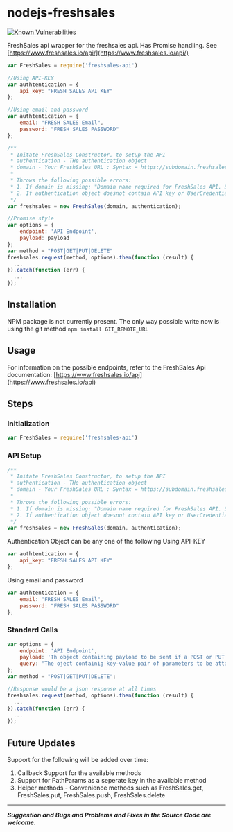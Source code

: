 # nodejs-freshsales

[![Known Vulnerabilities](https://snyk.io/test/github/mdemblani/nodejs-freshsales-api/badge.svg)](https://snyk.io/test/github/mdemblani/nodejs-freshsales-api) 

FreshSales api wrapper for the freshsales api. Has Promise handling. See [https://www.freshsales.io/api/](https://www.freshsales.io/api/)

```javascript
var FreshSales = require('freshsales-api')

//Using API-KEY
var authtentication = {
    api_key: "FRESH SALES API KEY"
};

//Using email and password
var authtentication = {
    email: "FRESH SALES Email",
    password: "FRESH SALES PASSWORD"
};

/**
 * Initate FreshSales Constructor, to setup the API
 * authentication - THe authentication object
 * domain - Your FreshSales URL : Syntax = https://subdomain.freshsales.io
 *
 * Throws the following possible errors:
 * 1. If domain is missing: "Domain name required for FreshSales API. Syntax: https://domain.freshsales.io"
 * 2. If authentication object doesnot contain API key or UserCredentials - "API Key or UserCredentials not provided"
 */
var freshsales = new FreshSales(domain, authentication);

//Promise style
var options = {
    endpoint: 'API Endpoint',
    payload: payload
};
var method = "POST|GET|PUT|DELETE"
freshsales.request(method, options).then(function (result) {
  ...
}).catch(function (err) {
  ...
});
```

## Installation
NPM package is not currently present. The only way possible write now is using the git method
`npm install GIT_REMOTE_URL`

## Usage
For information on the possible endpoints, refer to the FreshSales Api documentation: [https://www.freshsales.io/api](https://www.freshsales.io/api)

## Steps

### Initialization

```javascript
var FreshSales = require('freshsales-api')
```

### API Setup
```javascript
/**
 * Initate FreshSales Constructor, to setup the API
 * authentication - THe authentication object
 * domain - Your FreshSales URL : Syntax = https://subdomain.freshsales.io
 *
 * Throws the following possible errors:
 * 1. If domain is missing: "Domain name required for FreshSales API. Syntax: https://domain.freshsales.io"
 * 2. If authentication object doesnot contain API key or UserCredentials - "API Key or UserCredentials not provided"
 */
var freshsales = new FreshSales(domain, authentication);
```

Authentication Object can be any one of the following
Using API-KEY
```javascript
var authtentication = {
    api_key: "FRESH SALES API KEY"
};
```
Using email and password
```javascript
var authtentication = {
    email: "FRESH SALES Email",
    password: "FRESH SALES PASSWORD"
};
```
### Standard Calls

```javascript
var options = {
    endpoint: 'API Endpoint',
    payload: 'Th object containing payload to be sent if a POST or PUT request is made',
    query: 'The oject containig key-value pair of parameters to be attached to the request url'
};
var method = "POST|GET|PUT|DELETE";

//Response would be a json response at all times
freshsales.request(method, options).then(function (result) {
  ...
}).catch(function (err) {
  ...
});
```

## Future Updates
Support for the following will be added over time:
  1. Callback Support for the available methods
  2. Support for PathParams as a seperate key in the available method
  3. Helper methods - Convenience methods such as FreshSales.get, FreshSales.put, FreshSales.push, FreshSales.delete

---------------------------------------------------------------------------------

__*Suggestion and Bugs and Problems and Fixes in the Source Code are welcome.*__

